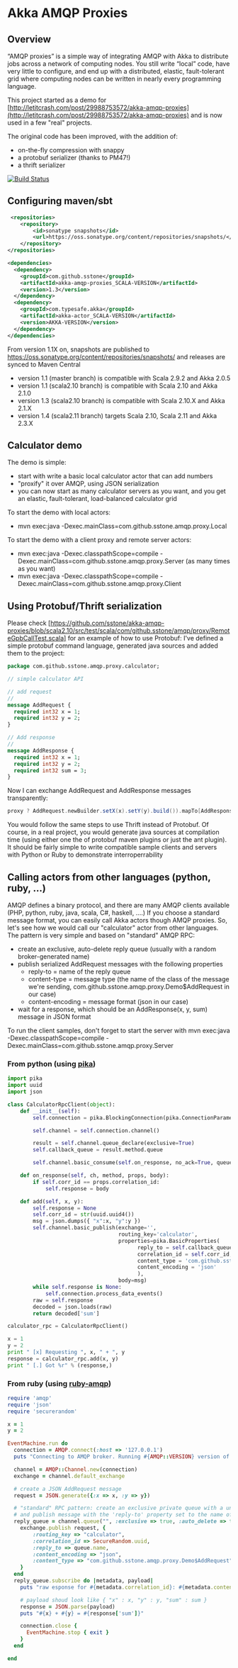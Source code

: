 # Akka AMQP Proxies

## Overview

“AMQP proxies” is a simple way of integrating AMQP with Akka to distribute jobs across a network of computing nodes.
You still write “local” code, have very little to configure, and end up with a distributed, elastic,
fault-tolerant grid where computing nodes can be written in nearly every programming language.

This project started as a demo for [http://letitcrash.com/post/29988753572/akka-amqp-proxies](http://letitcrash.com/post/29988753572/akka-amqp-proxies) and
is now used in a few "real" projects.

The original code has been improved, with the addition of:
* on-the-fly compression with snappy
* a protobuf serializer (thanks to PM47!)
* a thrift serializer

[![Build Status](https://travis-ci.org/sstone/akka-amqp-proxies.png)](https://travis-ci.org/sstone/akka-amqp-proxies)

## Configuring maven/sbt

```xml
 <repositories>
    <repository>
        <id>sonatype snapshots</id>
        <url>https://oss.sonatype.org/content/repositories/snapshots/</url>
    </repository>
</repositories>

<dependencies>
  <dependency>
    <groupId>com.github.sstone</groupId>
    <artifactId>akka-amqp-proxies_SCALA-VERSION</artifactId>
    <version>1.3</version>
  </dependency>
  <dependency>
    <groupId>com.typesafe.akka</groupId>
    <artifactId>akka-actor_SCALA-VERSION</artifactId>
    <version>AKKA-VERSION</version>
  </dependency>
</dependencies>
```

From version 1.1X on, snapshots are published to https://oss.sonatype.org/content/repositories/snapshots/ and releases
are synced to Maven Central

* version 1.1 (master branch) is compatible with Scala 2.9.2 and Akka 2.0.5
* version 1.1 (scala2.10 branch) is compatible with Scala 2.10 and Akka 2.1.0
* version 1.3 (scala2.10 branch) is compatible with Scala 2.10.X and Akka 2.1.X
* version 1.4 (scala2.11 branch) targets Scala 2.10, Scala 2.11 and Akka 2.3.X

## Calculator demo

The demo is simple:

* start with write a basic local calculator actor that can add numbers
* "proxify" it over AMQP, using JSON serialization
* you can now start as many calculator servers as you want, and you get an elastic, fault-tolerant, load-balanced calculator grid

To start the demo with local actors:

* mvn exec:java -Dexec.mainClass=com.github.sstone.amqp.proxy.Local

To start the demo with a client proxy and remote server actors:

* mvn exec:java -Dexec.classpathScope=compile -Dexec.mainClass=com.github.sstone.amqp.proxy.Server (as many times as you want)
* mvn exec:java -Dexec.classpathScope=compile -Dexec.mainClass=com.github.sstone.amqp.proxy.Client

## Using Protobuf/Thrift serialization

Please check [https://github.com/sstone/akka-amqp-proxies/blob/scala2.10/src/test/scala/com/github.sstone/amqp/proxy/RemoteGpbCallTest.scala] for an example
of how to use Protobuf: I've defined a simple protobuf command language, generated java sources and added them to the project:

``` protobuf
package com.github.sstone.amqp.proxy.calculator;

// simple calculator API

// add request
//
message AddRequest {
  required int32 x = 1;
  required int32 y = 2;
}

// Add response
//
message AddResponse {
  required int32 x = 1;
  required int32 y = 2;
  required int32 sum = 3;
}
```

Now I can exchange AddRequest and AddResponse messages transparently:

```scala
proxy ? AddRequest.newBuilder.setX(x).setY(y).build()).mapTo[AddResponse]
```

You would follow the same steps to use Thrift instead of Protobuf.
Of course, in a real project, you would generate java sources at compilation time (using either one the of protobuf maven plugins or just the ant plugin).
It should be fairly simple to write compatible sample clients and servers with Python or Ruby to demonstrate interroperrability

## Calling actors from other languages (python, ruby, ...)

AMQP defines a binary protocol, and there are many AMQP clients available (PHP, python, ruby, java, scala, C#, haskell, ....)
If you choose a standard message format, you can easily call Akka actors though AMQP proxies. 
So, let's see how we would call our "calculator" actor from other languages. The pattern is very simple and based on "standard" AMQP RPC:
* create an exclusive, auto-delete reply queue (usually with a random broker-generated name)
* publish serialized AddRequest messages with the following properties
	* reply-to = name of the reply queue
	* content-type = message type (the name of the class of the message we're sending, com.github.sstone.amqp.proxy.Demo$AddRequest in our case)
	* content-encoding = message format (json in our case)
* wait for a response, which should be an AddResponse(x, y, sum) message in JSON format

To run the client samples, don't forget to start the server with mvn exec:java -Dexec.classpathScope=compile -Dexec.mainClass=com.github.sstone.amqp.proxy.Server

### From python (using [pika](https://github.com/pika/pika))

```python
import pika
import uuid
import json

class CalculatorRpcClient(object):
    def __init__(self):
        self.connection = pika.BlockingConnection(pika.ConnectionParameters(host='localhost'))

        self.channel = self.connection.channel()

        result = self.channel.queue_declare(exclusive=True)
        self.callback_queue = result.method.queue

        self.channel.basic_consume(self.on_response, no_ack=True, queue=self.callback_queue)

    def on_response(self, ch, method, props, body):
        if self.corr_id == props.correlation_id:
            self.response = body

    def add(self, x, y):
        self.response = None
        self.corr_id = str(uuid.uuid4())
        msg = json.dumps({ "x":x, "y":y })
        self.channel.basic_publish(exchange='',
                                   routing_key='calculator',
                                   properties=pika.BasicProperties(
                                         reply_to = self.callback_queue,
                                         correlation_id = self.corr_id,
										 content_type = 'com.github.sstone.amqp.proxy.Demo$AddRequest',
										 content_encoding = 'json'
                                         ),
                                   body=msg)
        while self.response is None:
            self.connection.process_data_events()
        raw = self.response
        decoded = json.loads(raw)
        return decoded['sum']

calculator_rpc = CalculatorRpcClient()

x = 1
y = 2
print " [x] Requesting ", x, " + ", y
response = calculator_rpc.add(x, y)
print " [.] Got %r" % (response,)
```

### From ruby (using [ruby-amqp](https://github.com/ruby-amqp/amqp))

```ruby
require 'amqp'
require 'json'
require 'securerandom'

x = 1
y = 2

EventMachine.run do
  connection = AMQP.connect(:host => '127.0.0.1')
  puts "Connecting to AMQP broker. Running #{AMQP::VERSION} version of the gem..."

  channel = AMQP::Channel.new(connection)
  exchange = channel.default_exchange

  # create a JSON AddRequest message
  request = JSON.generate({:x => x, :y => y})

  # "standard" RPC pattern: create an exclusive private queue with a unique, randomized, broker-generated name
  # and publish message with the 'reply-to' property set to the name of this reply queue
  reply_queue = channel.queue("", :exclusive => true, :auto_delete => true) do |queue|
    exchange.publish request, {
        :routing_key => "calculator",
        :correlation_id => SecureRandom.uuid,
        :reply_to => queue.name,
        :content_encoding => "json",
        :content_type => "com.github.sstone.amqp.proxy.Demo$AddRequest"
    }
  end
  reply_queue.subscribe do |metadata, payload|
    puts "raw esponse for #{metadata.correlation_id}: #{metadata.content_encoding} #{metadata.content_type} #{payload.inspect}"

    # payload shoud look like { "x" : x, "y" : y, "sum" : sum }
    response = JSON.parse(payload)
    puts "#{x} + #{y} = #{response['sum']}"

    connection.close {
      EventMachine.stop { exit }
    }
  end

end
```

